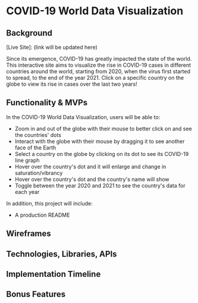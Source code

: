 # COVID-19 World Data Visualization 

## Background

[Live Site]: (link will be updated here)

Since its emergence, COVID-19 has greatly impacted the state of the world. This interactive site aims to visualize the rise in COVID-19 cases in different countries around the world, starting from 2020, when the virus first started to spread, to the end of the year 2021. Click on a specific country on the globe to view its rise in cases over the last two years!

## Functionality & MVPs

In the COVID-19 World Data Visualization, users will be able to:
- Zoom in and out of the globe with their mouse to better click on and see the countries' dots 
- Interact with the globe with their mouse by dragging it to see another face of the Earth
- Select a country on the globe by clicking on its dot to see its COVID-19 line graph
- Hover over the country's dot and it will enlarge and change in saturation/vibrancy
- Hover over the country's dot and the country's name will show
- Toggle between the year 2020 and 2021 to see the country's data for each year

In addition, this project will include:
- A production README

 ## Wireframes


## Technologies, Libraries, APIs


## Implementation Timeline


## Bonus Features
